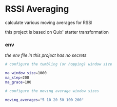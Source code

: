 # RSSI Averaging

calculate various moving averages for RSSI

this project is based on Quix' starter transformation

### env

_the env file in this project has no secrets_

```sh
# configure the tumbling (or hopping) window size

ma_window_size=1000
ma_step=200
ma_grace=100

# configure the moving average window sizes

moving_averages="5 10 20 50 100 200"
```